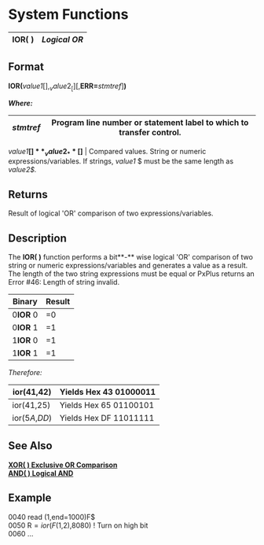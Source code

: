 # System Functions

**IOR( )** |  **_Logical OR_**  
---|---  
  
##  Format

**IOR(**_value1_[$],_value2_[$][,**ERR=**_stmtref_]**)**  
  
**_Where:_**

_stmtref_ |  Program line number or statement label to which to transfer control.  
---|---  
_value1_**[$]**  
_value2_**[$]** |  Compared values. String or numeric expressions/variables. If strings, _value1_ $ must be the same length as _value2$._  
  
##  Returns

Result of logical 'OR' comparison of two expressions/variables.

##  Description

The **IOR( )** function performs a bit**-** wise logical 'OR' comparison of two string or numeric expressions/variables and generates a value as a result. The length of the two string expressions must be equal or PxPlus returns an Error #46: Length of string invalid.

**Binary** |  **Result**  
---|---  
0**IOR** 0 |  =0  
0**IOR** 1 |  =1  
1**IOR** 0 |  =1  
1**IOR** 1 |  =1  
  
_Therefore:_

ior($41$,$42$) |  Yields Hex 43 01000011  
---|---  
ior($41$,$25$) |  Yields Hex 65 01100101  
ior($5A$,$DD$) |  Yields Hex DF 11011111  
  
##  See Also

[**XOR( ) Exclusive OR Comparison**](xor.md)  
[**AND( ) Logical AND**](and.md)

##  Example

0040 read (1,end=1000)F$  
0050 R$=ior(F$(1,2),$8080$) ! Turn on high bit  
0060 ...
